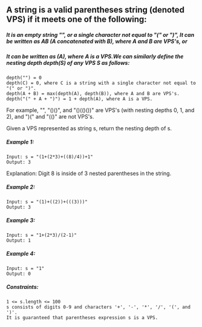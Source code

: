 ## A string is a valid parentheses string (denoted VPS) if it meets one of the following:

##### It is an empty string "", or a single character not equal to "(" or ")", It can be written as AB (A concatenated with B), where A and B are VPS's, or
##### It can be written as (A), where A is a VPS.We can similarly define the nesting depth depth(S) of any VPS S as follows:
```
depth("") = 0
depth(C) = 0, where C is a string with a single character not equal to "(" or ")".
depth(A + B) = max(depth(A), depth(B)), where A and B are VPS's.
depth("(" + A + ")") = 1 + depth(A), where A is a VPS.
```
For example, "", "()()", and "()(()())" are VPS's (with nesting depths 0, 1, and 2), and ")(" and "(()" are not VPS's.

Given a VPS represented as string s, return the nesting depth of s.

##### Example 1:
```
Input: s = "(1+(2*3)+((8)/4))+1"
Output: 3
```
Explanation: Digit 8 is inside of 3 nested parentheses in the string.
##### Example 2:
```
Input: s = "(1)+((2))+(((3)))"
Output: 3
```
##### Example 3:
```
Input: s = "1+(2*3)/(2-1)"
Output: 1
```
##### Example 4:
```
Input: s = "1"
Output: 0
 ```

##### Constraints:
```
1 <= s.length <= 100
s consists of digits 0-9 and characters '+', '-', '*', '/', '(', and ')'.
It is guaranteed that parentheses expression s is a VPS.
```
